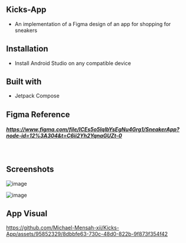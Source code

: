 ## Kicks-App
 * An implementation of a Figma design of an app for shopping for sneakers



## Installation
* Install Android Studio on any compatible device

## Built with
* Jetpack Compose


## Figma Reference
##### https://www.figma.com/file/ICEs5o5lqlbYsEgNu4Grg1/SneakerApp?node-id=12%3A304&t=C6ii2Yh2YqnaGUZt-0


<br>

## Screenshots
![image](https://github.com/Michael-Mensah-xii/Kicks-App/assets/95852329/0d3357b5-a8b5-444d-929f-f869beac8945)

![image](https://github.com/Michael-Mensah-xii/Kicks-App/assets/95852329/09b5ddc6-9880-4606-954b-e231a1f5e92e)


## App Visual
https://github.com/Michael-Mensah-xii/Kicks-App/assets/95852329/8dbbfe63-730c-48d0-822b-9f873f354f42


